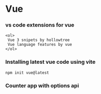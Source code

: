 # Vue

### vs code extensions for vue
    <ol>
     Vue 3 snipets by hollowtree
     Vue language features by vue
    </ol>
### Installing latest vue code using vite
    npm init vue@latest

### Counter app with options api
